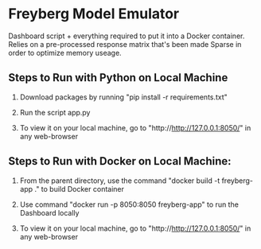 # Freyberg Model Emulator

Dashboard script + everything required to put it into a Docker container. Relies on a pre-processed response matrix that's been made Sparse in order to optimize memory useage.

## Steps to Run with Python on Local Machine
1. Download packages by running "pip install -r requirements.txt"

2. Run the script app.py
   
3. To view it on your local machine, go to "http://http://127.0.0.1:8050/" in any web-browser

## Steps to Run with Docker on Local Machine:
1. From the parent directory, use the command "docker build -t freyberg-app ." to build Docker container
  
2. Use command "docker run -p 8050:8050 freyberg-app" to run the Dashboard locally

3. To view it on your local machine, go to "http://http://127.0.0.1:8050/" in any web-browser
